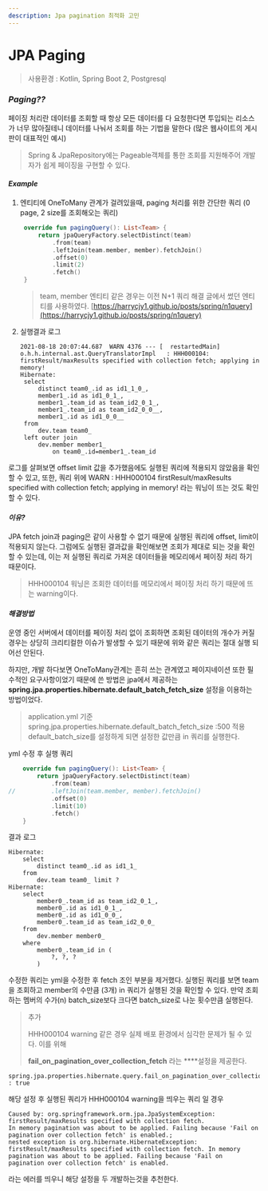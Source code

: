 ```yaml
---
description: Jpa pagination 최적화 고민
---
```


# JPA Paging

> 사용환경 : Kotlin, Spring Boot 2, Postgresql

### _Paging??_

페이징 처리란 데이터를 조회할 때 항상 모든 데이터를 다 요청한다면  투입되는 리소스가 너무 많아질테니  데이터를 나눠서 조회를 하는 기법을 말한다 \(많은 웹사이트의 게시판이 대표적인 예시\)

> Spring & JpaRepository에는 Pageable객체를 통한 조회를 지원해주어  개발자가 쉽게 페이징을 구현할 수 있다.

#### _Example_

1. 엔티티에 OneToMany 관계가 걸려있을때, paging 처리를 위한 간단한 쿼리  \(0 page, 2 size를 조회해오는 쿼리\)

   ```kotlin
    override fun pagingQuery(): List<Team> {
        return jpaQueryFactory.selectDistinct(team)
            .from(team)
            .leftJoin(team.member, member).fetchJoin()
            .offset(0)
            .limit(2)
            .fetch()
    }
   ```

   > team, member 엔티티 같은 경우는 이전 N+1 쿼리 해결 글에서 썼던 엔티티를 사용하였다.  [https://harrycjy1.github.io/posts/spring/n1query](https://harrycjy1.github.io/posts/spring/n1query)

2. 실행결과 로그

   ```text
   2021-08-18 20:07:44.687  WARN 4376 --- [  restartedMain] o.h.h.internal.ast.QueryTranslatorImpl   : HHH000104: firstResult/maxResults specified with collection fetch; applying in memory!
   Hibernate: 
    select
        distinct team0_.id as id1_1_0_,
        member1_.id as id1_0_1_,
        member1_.team_id as team_id2_0_1_,
        member1_.team_id as team_id2_0_0__,
        member1_.id as id1_0_0__ 
    from
        dev.team team0_ 
    left outer join
        dev.member member1_ 
            on team0_.id=member1_.team_id
   ```

로그를 살펴보면 offset limit 값을 추가했음에도 실행된 쿼리에 적용되지 않았음을 확인할 수 있고,  또한, 쿼리 위에 WARN : HHH000104 firstResult/maxResults specified with collection fetch; applying in memory!  라는 워닝이 뜨는 것도 확인할 수 있다.

#### _이유?_

JPA fetch join과 paging은 같이 사용할 수 없기 때문에 실행된 쿼리에 offset, limit이 적용되지 않는다.  그럼에도 실행된 결과값을 확인해보면 조회가 제대로 되는 것을 확인할 수 있는데,  이는 저 실행된 쿼리로 가져온 데이터들을 메모리에서 페이징 처리 하기 때문이다.

> HHH000104 워닝은 조회한 데이터를 메모리에서 페이징 처리 하기 때문에 뜨는 warning이다.

#### _해결방법_

운영 중인 서버에서 데이터를 페이징 처리 없이 조회하면 조회된 데이터의 개수가 커질 경우는  상당히 크리티컬한 이슈가 발생할 수 있기 때문에 위와 같은 쿼리는 절대 실행 되어선 안된다.

하지만, 개발 하다보면 OneToMany관계는 흔히 쓰는 관계였고 페이지네이션 또한 필수적인 요구사항이었기 때문에  쓴 방법은 jpa에서 제공하는 **spring.jpa.properties.hibernate.default\_batch\_fetch\_size** 설정을 이용하는 방법이었다.

> application.yml 기준  spring.jpa.properties.hibernate.default\_batch\_fetch\_size :500 적용 default\_batch\_size를 설정하게 되면 설정한 값만큼 in 쿼리를 실행한다.

yml 수정 후 실행 쿼리

```kotlin
    override fun pagingQuery(): List<Team> {
        return jpaQueryFactory.selectDistinct(team)
            .from(team)
//          .leftJoin(team.member, member).fetchJoin()
            .offset(0)
            .limit(10)
            .fetch()
    }
```

결과 로그

```text
Hibernate: 
    select
        distinct team0_.id as id1_1_ 
    from
        dev.team team0_ limit ?
Hibernate: 
    select
        member0_.team_id as team_id2_0_1_,
        member0_.id as id1_0_1_,
        member0_.id as id1_0_0_,
        member0_.team_id as team_id2_0_0_ 
    from
        dev.member member0_ 
    where
        member0_.team_id in (
            ?, ?, ?
        )
```

수정한 쿼리는 yml을 수정한 후 fetch 조인 부분을 제거했다.  실행된 쿼리를 보면 team을 조회하고 member의 수만큼 \(3개\) in 쿼리가 실행된 것을 확인할 수 있다.  만약 조회하는 멤버의 수가\(n\) batch\_size보다 크다면 batch\_size로 나눈 횟수만큼 실행된다.

> 추가
>
> HHH000104 warning 같은 경우 실제 배포 환경에서 심각한 문제가 될 수 있다. 이를 위해 
>
> **fail\_on\_pagination\_over\_collection\_fetch** 라는 ****설정을 제공한다.

```text
spring.jpa.properties.hibernate.query.fail_on_pagination_over_collection_fetch : true
```

해당 설정 후 실행된 쿼리가 HHH000104 warning을 띄우는 쿼리 일 경우 

```text
Caused by: org.springframework.orm.jpa.JpaSystemException: firstResult/maxResults specified with collection fetch. 
In memory pagination was about to be applied. Failing because 'Fail on pagination over collection fetch' is enabled.; 
nested exception is org.hibernate.HibernateException: firstResult/maxResults specified with collection fetch. In memory pagination was about to be applied. Failing because 'Fail on pagination over collection fetch' is enabled.
```

라는 에러를 띄우니 해당 설정을 두 개발하는것을 추천한다.


